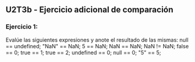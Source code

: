 ## U2T3b - Ejercicio adicional de comparación
### Ejercicio 1:
Evalúe las siguientes expresiones y anote el resultado de las mismas:
null == undefined;
"NaN" == NaN;
5 == NaN;
NaN == NaN;
NaN != NaN;
false == 0;
true == 1;
true == 2;
undefined == 0;
null == 0;
"5" == 5;